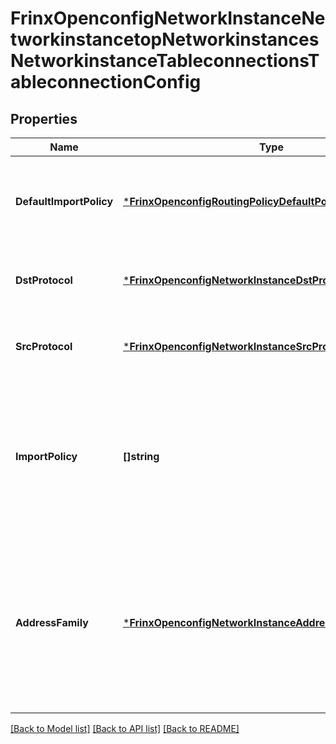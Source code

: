 # FrinxOpenconfigNetworkInstanceNetworkinstancetopNetworkinstancesNetworkinstanceTableconnectionsTableconnectionConfig

## Properties
Name | Type | Description | Notes
------------ | ------------- | ------------- | -------------
**DefaultImportPolicy** | [***FrinxOpenconfigRoutingPolicyDefaultPolicyType**](frinx.openconfig.routing.policy.DefaultPolicyType.md) | Optional[explicitly set a default policy if no policy definition in the import policy chain is satisfied.] REF:Optional.empty | [optional] [default to null]
**DstProtocol** | [***FrinxOpenconfigNetworkInstanceDstProtocolIdentityref**](frinx.openconfig.network.instance.DstProtocolIdentityref.md) | Optional[The destination protocol for the table connection] REF:Optional.empty | [optional] [default to null]
**SrcProtocol** | [***FrinxOpenconfigNetworkInstanceSrcProtocolIdentityref**](frinx.openconfig.network.instance.SrcProtocolIdentityref.md) | Optional[The source protocol for the table connection] REF:Optional.empty | [optional] [default to null]
**ImportPolicy** | **[]string** | Optional[list of policy names in sequence to be applied on receiving a routing update in the current context, e.g., for the current peer group, neighbor, address family, etc.] REF:Optional.empty | [optional] [default to null]
**AddressFamily** | [***FrinxOpenconfigNetworkInstanceAddressFamilyIdentityref**](frinx.openconfig.network.instance.AddressFamilyIdentityref.md) | Optional[The address family associated with the connection. This must be defined for the source protocol. The target address family is implicitly defined by the address family specified for the source protocol.] REF:Optional.empty | [optional] [default to null]

[[Back to Model list]](../README.md#documentation-for-models) [[Back to API list]](../README.md#documentation-for-api-endpoints) [[Back to README]](../README.md)


